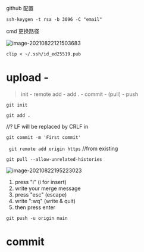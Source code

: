 github 配置

`ssh-keygen -t rsa -b 3096 -C "email"`

cmd 更换路径

![image-20210822121503683](C:\Users\User\AppData\Roaming\Typora\typora-user-images\image-20210822121503683.png)

```shell
clip < ~/.ssh/id_ed25519.pub
```

# upload - 

> init - remote add - add . - commit - (pull) - push

`git init`

`git add .`

//? LF will be replaced by CRLF in 

`git commit -m 'First commit'`

` git remote add origin https` //from existing 

`git pull --allow-unrelated-histories`

![image-20210822195223023](C:\Users\User\AppData\Roaming\Typora\typora-user-images\image-20210822195223023.png)

1. press "i" (i for insert)
2. write your merge message
3. press "esc" (escape)
4. write ":wq" (write & quit)
5. then press enter

`git push -u origin main`



# commit



